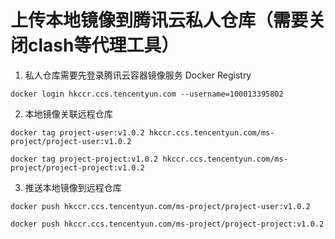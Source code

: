 # 上传本地镜像到腾讯云私人仓库（需要关闭clash等代理工具）
1. 私人仓库需要先登录腾讯云容器镜像服务 Docker Registry
```shell
docker login hkccr.ccs.tencentyun.com --username=100013395802
```
2. 本地镜像关联远程仓库
```shell
docker tag project-user:v1.0.2 hkccr.ccs.tencentyun.com/ms-project/project-user:v1.0.2
```
```shell
docker tag project-project:v1.0.2 hkccr.ccs.tencentyun.com/ms-project/project-project:v1.0.2
```

3. 推送本地镜像到远程仓库
```shell
docker push hkccr.ccs.tencentyun.com/ms-project/project-user:v1.0.2
``` 
```shell
docker push hkccr.ccs.tencentyun.com/ms-project/project-project:v1.0.2
``` 